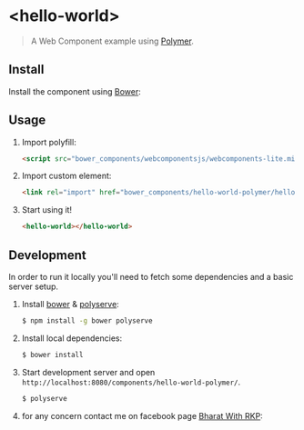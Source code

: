 # &lt;hello-world&gt;

> A Web Component example using [Polymer](http://www.polymer-project.org/).

## Install

Install the component using [Bower](http://bower.io/):

## Usage

1. Import polyfill:

    ```html
    <script src="bower_components/webcomponentsjs/webcomponents-lite.min.js"></script>
    ```

2. Import custom element:

    ```html
    <link rel="import" href="bower_components/hello-world-polymer/hello-world.html">
    ```

3. Start using it!

    ```html
    <hello-world></hello-world>
    ```

## Development

In order to run it locally you'll need to fetch some dependencies and a basic server setup.

1. Install [bower](http://bower.io/) & [polyserve](https://npmjs.com/polyserve):

    ```sh
    $ npm install -g bower polyserve
    ```

2. Install local dependencies:

    ```sh
    $ bower install
    ```

3. Start development server and open `http://localhost:8080/components/hello-world-polymer/`.

    ```sh
    $ polyserve
    ```
4. for any concern contact me on facebook page [Bharat With RKP](https://www.facebook.com/Realnationalhero/):
